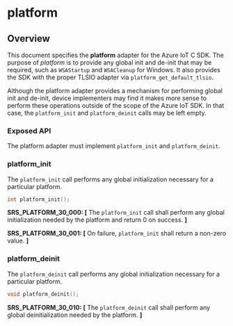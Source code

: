 # platform


## Overview

This document specifies the **platform** adapter for the Azure IoT C SDK. The purpose of _platform_ is
to provide any global init and de-init that may be required, such as `WSAStartup` and `WSACleanup`
for Windows. It also provides the SDK with the proper TLSIO adapter via `platform_get_default_tlsio`.

Although the platform adapter provides a mechanism for performing global init and de-init, device
implementers
may find it makes more sense to perform these operations outside of the scope of the Azure IoT SDK.
In that case, the `platform_init` and `platform_deinit` calls may be left empty.

###   Exposed API
The platform adapter must implement `platform_init` and `platform_deinit`.

###   platform_init

The `platform_init` call performs any global initialization necessary for a particular platform.

```c
int platform_init();
```

**SRS_PLATFORM_30_000: [** The `platform_init` call shall perform any global initialization needed by the platform and return 0 on success. **]**

**SRS_PLATFORM_30_001: [** On failure, `platform_init` shall return a non-zero value. **]**


###   platform_deinit

The `platform_deinit` call performs any global initialization necessary for a particular platform.

```c
void platform_deinit();
```

**SRS_PLATFORM_30_010: [** The `platform_deinit` call shall perform any global deinitialization needed by the platform. **]**
